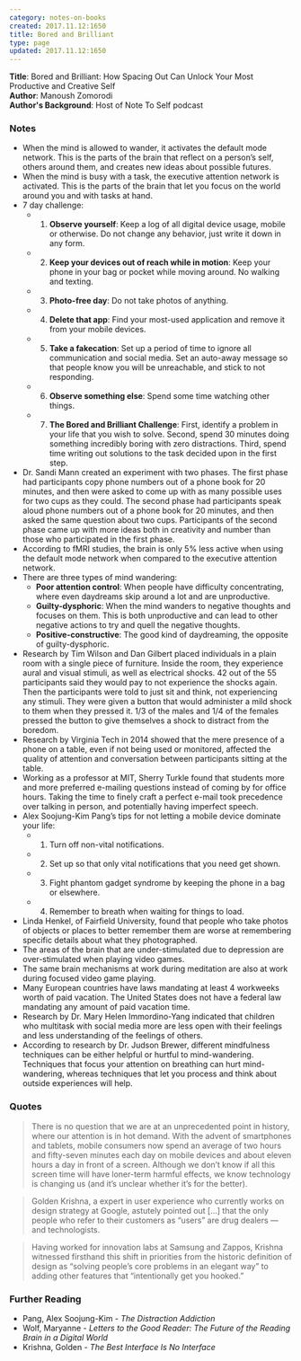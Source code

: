 ```yaml
---
category: notes-on-books
created: 2017.11.12:1650
title: Bored and Brilliant
type: page
updated: 2017.11.12:1650
---
```


**Title**: Bored and Brilliant: How Spacing Out Can Unlock Your Most Productive and Creative Self<br>
**Author**: Manoush Zomorodi<br>
**Author's Background**: Host of Note To Self podcast

### Notes

- When the mind is allowed to wander, it activates the default mode network. This is the parts of the brain that reflect on a person’s self, others around them, and creates new ideas about possible futures.
- When the mind is busy with a task, the executive attention network is activated. This is the parts of the brain that let you focus on the world around you and with tasks at hand.
- 7 day challenge:
	- 1. **Observe yourself**: Keep a log of all digital device usage, mobile or otherwise. Do not change any behavior, just write it down in any form.
	- 2. **Keep your devices out of reach while in motion**: Keep your phone in your bag or pocket while moving around. No walking and texting.
	- 3. **Photo-free day**: Do not take photos of anything.
	- 4. **Delete that app**: Find your most-used application and remove it from your mobile devices.
	- 5. **Take a fakecation**: Set up a period of time to ignore all communication and social media. Set an auto-away message so that people know you will be unreachable, and stick to not responding.
	- 6. **Observe something else**: Spend some time watching other things.
	- 7. **The Bored and Brilliant Challenge**: First, identify a problem in your life that you wish to solve. Second, spend 30 minutes doing something incredibly boring with zero distractions. Third, spend time writing out solutions to the task decided upon in the first step.
- Dr. Sandi Mann created an experiment with two phases. The first phase had participants copy phone numbers out of a phone book for 20 minutes, and then were asked to come up with as many possible uses for two cups as they could. The second phase had participants speak aloud phone numbers out of a phone book for 20 minutes, and then asked the same question about two cups. Participants of the second phase came up with more ideas both in creativity and number than those who participated in the first phase.
- According to fMRI studies, the brain is only 5% less active when using the default mode network when compared to the executive attention network.
- There are three types of mind wandering:
	- **Poor attention control**: When people have difficulty concentrating, where even daydreams skip around a lot and are unproductive.
	- **Guilty-dysphoric**: When the mind wanders to negative thoughts and focuses on them. This is both unproductive and can lead to other negative actions to try and quell the negative thoughts.
	- **Positive-constructive**: The good kind of daydreaming, the opposite of guilty-dysphoric.
- Research by Tim Wilson and Dan Gilbert placed individuals in a plain room with a single piece of furniture. Inside the room, they experience aural and visual stimuli, as well as electrical shocks. 42 out of the 55 participants said they would pay to not experience the shocks again. Then the participants were told to just sit and think, not experiencing any stimuli. They were given a button that would administer a mild shock to them when they pressed it. 1/3 of the males and 1/4 of the females pressed the button to give themselves a shock to distract from the boredom.
- Research by Virginia Tech in 2014 showed that the mere presence of a phone on a table, even if not being used or monitored, affected the quality of attention and conversation between participants sitting at the table.
- Working as a professor at MIT, Sherry Turkle found that students more and more preferred e-mailing questions instead of coming by for office hours. Taking the time to finely craft a perfect e-mail took precedence over talking in person, and potentially having imperfect speech.
- Alex Soojung-Kim Pang’s tips for not letting a mobile device dominate your life: 
	- 1. Turn off non-vital notifications.
	- 2. Set up so that only vital notifications that you need get shown.
	- 3. Fight phantom gadget syndrome by keeping the phone in a bag or elsewhere.
	- 4. Remember to breath when waiting for things to load.
- Linda Henkel, of Fairfield University, found that people who take photos of objects or places to better remember them are worse at remembering specific details about what they photographed.
- The areas of the brain that are under-stimulated due to depression are over-stimulated when playing video games.
- The same brain mechanisms at work during meditation are also at work during focused video game playing.
- Many European countries have laws mandating at least 4 workweeks worth of paid vacation. The United States does not have a federal law mandating any amount of paid vacation time.
- Research by Dr. Mary Helen Immordino-Yang indicated that children who multitask with social media more are less open with their feelings and less understanding of the feelings of others.
- According to research by Dr. Judson Brewer, different mindfulness techniques can be either helpful or hurtful to mind-wandering. Techniques that focus your attention on breathing can hurt mind-wandering, whereas techniques that let you process and think about outside experiences will help.

### Quotes

> There is no question that we are at an unprecedented point in history, where our attention is in hot demand. With the advent of smartphones and tablets, mobile consumers now spend an average of two hours and fifty-seven minutes each day on mobile devices and about eleven hours a day in front of a screen. Although we don’t know if all this screen time will have loner-term harmful effects, we know technology is changing us (and it’s unclear whether it’s for the better).

<div></div>

> Golden Krishna, a expert in user experience who currently works on design strategy at Google, astutely pointed out [...] that the only people who refer to their customers as “users” are drug dealers — and technologists.

<div></div>

> Having worked for innovation labs at Samsung and Zappos, Krishna witnessed firsthand this shift in priorities from the historic definition of design as “solving people’s core problems in an elegant way” to adding other features that “intentionally get you hooked.”

### Further Reading

- Pang, Alex Soojung-Kim - *The Distraction Addiction*
- Wolf, Maryanne - *Letters to the Good Reader: The Future of the Reading Brain in a Digital World*
- Krishna, Golden - *The Best Interface Is No Interface*
